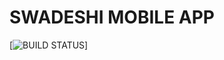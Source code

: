 # SWADESHI MOBILE APP

[![BUILD STATUS](https://build.appcenter.ms/v0.1/apps/6d107ab1-17f7-4c33-9d54-8739b380c6ea/branches/master/badge)]
